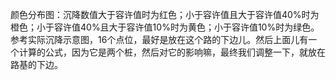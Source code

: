 颜色分布图：沉降数值大于容许值时为红色；小于容许值且大于容许值40%时为橙色；小于容许值40%且大于容许值10%时为黄色；小于容许值10%时为绿色。参考实际沉降示意图，16个点位，最好是放在这个路的下边儿。然后上面儿有一个计算的公式，因为它是两个桩，然后对它的影响嘛，最终我们调整一下，就放在路基的下边。